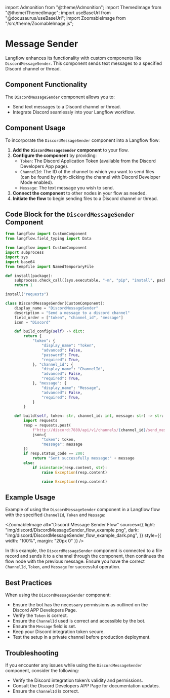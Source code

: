   import Admonition from "@theme/Admonition";
  import ThemedImage from "@theme/ThemedImage";
  import useBaseUrl from "@docusaurus/useBaseUrl";
  import ZoomableImage from "/src/theme/ZoomableImage.js";

  # Message Sender

  Langflow enhances its functionality with custom components like `DiscordMessageSender`. This component sends text messages to a specified Discord channel or thread.

  ## Component Functionality

  <Admonition type="tip" title="Component Functionality">

  The `DiscordMessageSender` component allows you to:

  - Send text messages to a Discord channel or thread.
  - Integrate Discord seamlessly into your Langflow workflow.

  </Admonition>

  ## Component Usage

  To incorporate the `DiscordMessageSender` component into a Langflow flow:

  1. **Add the `DiscordMessageSender` component** to your flow.
  2. **Configure the component** by providing:
     - `Token`: The Discord Application Token (available from the Discord Developers App page).
     - `ChannelId`: The ID of the channel to which you want to send files (can be found by right-clicking the channel with Discord Developer Mode enabled).
     - `Message`: The text message you wish to send.
  3. **Connect the component** to other nodes in your flow as needed.
  4. **Initiate the flow** to begin sending files to a Discord channel or thread.

  ## Code Block for the `DiscordMessageSender` Component

  ```python
  from langflow import CustomComponent
  from langflow.field_typing import Data

  from langflow import CustomComponent
  import subprocess
  import sys
  import base64
  from tempfile import NamedTemporaryFile

  def install(package):
      subprocess.check_call([sys.executable, "-m", "pip", "install", package])
      return 1

  install("requests")

  class DiscordMessageSender(CustomComponent):
      display_name = "DiscordMessageSender"
      description = "Send a message to a discord channel"
      field_order = ["token", "channel_id", "message"]
      icon = "Discord"

      def build_config(self) -> dict:
          return {
              "token": {
                  "display_name": "Token",
                  "advanced": False,
                  "password": True,
                  "required": True,
              }, "channel_id": {
                  "display_name": "ChannelId",
                  "advanced": False,
                  "required": True,
              }, "message": {
                  "display_name": "Message",
                  "advanced": False,
                  "required": True,
              }
          }

      def build(self, token: str, channel_id: int, message: str) -> str:
          import requests
          resp = requests.post(
              f"http://discord:7880/api/v1/channels/{channel_id}/send_message",
              json={
                  "token": token,
                  "message": message
          })
          if resp.status_code == 200:
              return "Sent successfully message:" + message
          else:
              if isinstance(resp.content, str):
                  raise Exception(resp.content)

                  raise Exception(resp.content)
  ```

  ## Example Usage

  <Admonition type="info" title="Example Usage">

  Example of using the `DiscordMessageSender` component in a Langflow flow with the specified `ChannelId`, `Token` and `Message`:

  <ZoomableImage
    alt="Discord Message Sender Flow"
    sources={{
      light: "img/discord/DiscordMessageSender_flow_example.png",
      dark: "img/discord/DiscordMessageSender_flow_example_dark.png",
    }}
    style={{ width: "100%", margin: "20px 0" }}
  />

  In this example, the `DiscordMessageSender` component is connected to a file record and sends it to a channel through the component, then continues the flow node with the previous message. Ensure you have the correct `ChannelId`, `Token`, and `Message` for successful operation.

  </Admonition>

  ## Best Practices

  <Admonition type="tip" title="Best Practices">

  When using the `DiscordMessageSender` component:

  - Ensure the bot has the necessary permissions as outlined on the Discord APP Developers Page.
  - Verify the `Token` is correct.
  - Ensure the `ChannelId` used is correct and accessible by the bot.
  - Ensure the `Message` field is set.
  - Keep your Discord integration token secure.
  - Test the setup in a private channel before production deployment.

  </Admonition>

  ## Troubleshooting

  <Admonition type="caution" title="Troubleshooting">

  If you encounter any issues while using the `DiscordMessageSender` component, consider the following:

  - Verify the Discord integration token’s validity and permissions.
  - Consult the Discord Developers APP Page for documentation updates.
  - Ensure the `ChannelId` is correct.

  </Admonition>